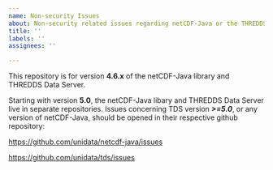 ```yaml
---
name: Non-security Issues
about: Non-security related issues regarding netCDF-Java or the THREDDS Data Server
title: ''
labels: ''
assignees: ''

---
```


This repository is for version **4.6.x** of the netCDF-Java library and THREDDS Data Server.

Starting with version **5.0**, the netCDF-Java libary and THREDDS Data Server live in separate repositories.
Issues concerning TDS version _**>=5.0**_, or any version of netCDF-Java, should be opened in their respective github repository:

https://github.com/unidata/netcdf-java/issues

https://github.com/unidata/tds/issues
